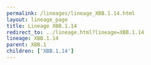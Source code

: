 ```yaml
---
permalink: /lineages/lineage_XBB.1.14.html
layout: lineage_page
title: Lineage XBB.1.14
redirect_to: ../lineage.html?lineage=XBB.1.14
lineage: XBB.1.14
parent: XBB.1
children: ['XBB.1.14']
---
```

